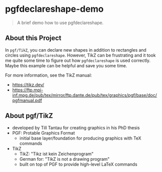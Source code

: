 # pgfdeclareshape-demo

> A brief demo how to use pgfdeclareshape.

## About this Project

In `pgf/TikZ`, you can declare new shapes in addition to rectangles and circles using `pgfdeclareshape`.
However, TikZ can be frustrating and it took me quite some time to figure out how `pgfdeclareshape` is used correctly.
Maybe this example can be helpful and save you some time.

For more information, see the TikZ manual:

- https://tikz.dev/
- https://ftp.mpi-inf.mpg.de/pub/tex/mirror/ftp.dante.de/pub/tex/graphics/pgf/base/doc/pgfmanual.pdf

## About pgf/TikZ

- developed by Till Tantau for creating graphics in his PhD thesis
- PGF: Protable Graphics Format
    - initial base layer/foundation for producing graphics with TeX commands
- TikZ
    - TikZ: "Tikz ist kein Zeichenprogram"
    - German for: "TikZ is not a drawing program"
    - built on top of PGF to provide high-level LaTeX commands
